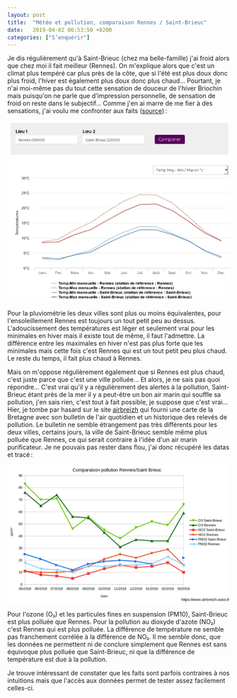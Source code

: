 ```yaml
---
layout: post
title:  "Météo et pollution, comparaison Rennes / Saint-Brieuc"
date:   2019-04-02 06:53:50 +0200
categories: ["S’enquérir"]
---
```

Je dis régulièrement qu'à Saint-Brieuc (chez ma belle-famille) j'ai
froid alors que chez moi il fait meilleur (Rennes). On m'explique alors
que c'est un climat plus tempéré car plus près de la côte, que si l'été
est plus doux donc plus froid, l'hiver est également plus doux donc plus
chaud... Pourtant, je n'ai moi-même pas du tout cette sensation de
douceur de l'hiver Briochin mais puisqu'on ne parle que d'impression
personnelle, de sensation de froid on reste dans le subjectif... Comme
j'en ai marre de me fier à des sensations, j'ai voulu me confronter aux
faits
([source](https://web.archive.org/web/20211024163629/http://www.meteofrance.com/climat/comparateur)) :

![Meteo-Pollution_meteofrance.com-climat-comparateur](/assets/images/Meteo-Pollution_meteofrance.com-climat-comparateur.webp)

Pour la pluviométrie les deux villes sont plus ou moins équivalentes,
pour l'ensoleillement Rennes est toujours un tout petit peu au dessus.
L'adoucissement des températures est léger et seulement vrai pour les
minimales en hiver mais il existe tout de même, il faut l'admettre. La
différence entre les maximales en hiver n'est pas plus forte que les
minimales mais cette fois c'est Rennes qui est un tout petit peu plus
chaud. Le reste du temps, il fait plus chaud à Rennes.

Mais on m'oppose régulièrement également que si Rennes est plus chaud,
c'est juste parce que c'est une ville polluée... Et alors, je ne sais
pas quoi répondre... C'est vrai qu'il y a régulièrement des alertes à la
pollution, Saint-Brieuc étant près de la mer il y a peut-être un bon air
marin qui souffle sa pollution, j'en sais rien, c'est tout à fait
possible, je suppose que c'est vrai... Hier, je tombe par hasard sur le
site
[airbreizh](https://web.archive.org/web/20211024163629/https://www.airbreizh.asso.fr/)
qui fourni une carte de la Bretagne avec son bulletin de l'air quotidien
et un historique des relevés de pollution. Le bulletin ne semble
étrangement pas très différents pour les deux villes, certains jours, la
ville de Saint-Brieuc semble même plus polluée que Rennes, ce qui serait
contraire à l'idée d'un air marin purificateur. Je ne pouvais pas rester
dans flou, j'ai donc récupéré les datas et tracé :

![Meteo-Pollution_pollution_rennes-saint-brieuc](/assets/images/Meteo-Pollution_pollution_rennes-saint-brieuc.webp)

Pour l'ozone (O₃) et les particules fines en suspension (PM10),
Saint-Brieuc est plus polluée que Rennes. Pour la pollution au dioxyde
d\'azote (NO₂) c'est Rennes qui est plus polluée. La différence de
température ne semble pas franchement corrélée à la différence de NO₂.
Il me semble donc, que les données ne permettent ni de conclure
simplement que Rennes est sans équivoque plus polluée que Saint-Brieuc,
ni que la différence de température est due à la pollution.

Je trouve intéressant de constater que les faits sont parfois contraires
à nos intuitions mais que l'accès aux données permet de tester assez
facilement celles-ci.

<!--more-->
